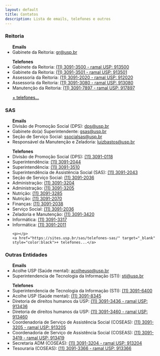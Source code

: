 ```yaml
---
layout: default
title: Contatos
description: Lista de emails, telefones e outros
---
```


<!-- 
Em href="" colocar dentro das aspas o link 
do caminho do arquivo audios.md do respectivo ano
-->

<h3>Reitoria</h3>
<ul>
    <b>Emails</b>
    <li>Gabinete da Reitoria: <a href="mailto:gr@usp.br">gr@usp.br</a></li>
    <p></p>
    <b>Telefones</b>
    <li>Gabinete da Reitoria: <a href="tel:1130913500">(11) 3091-3500 - ramal USP: 913500</a></li>
    <li>Gabinete da Reitoria: <a href="tel:1130913501">(11) 3091-3501 - ramal USP: 913501</a></li>
    <li>Assessoria da Reitoria: <a href="tel:1130912020">(11) 3091-2020 - ramal USP: 912020</a></li>
    <li>Assessoria da Reitoria: <a href="tel:1130913080">(11) 3091-3080 - ramal USP: 913080</a></li>
    <li>Manutenção da Reitoria: <a href="tel:1130917897">(11) 3091-7897 - ramal USP: 917897</a></li>
    <p></p>
    <a href="https://uspdigital.usp.br/telefonia/unidadeTelefoneListar?codigoLocal=8&siglaUnidade=RUSP&nomeUnidade=Reitoria%20da%20Universidade%20de%20S%E3o%20Paulo" target="_blank" style="color:black">+ telefones...</a>
</ul>

<h3>SAS</h3>
<ul>
    <b>Emails</b>
    <li>Divisão de Promoção Social (DPS): <a href="mailto:dps@usp.br">dps@usp.br</a></li>
    <li>Gabinete do(a) Superintendente: <a href="mailto:gsas@usp.br">gsas@usp.br</a></li>
    <li>Seção de Serviço Social: <a href="mailto:ssocialsas@usp.br">ssocialsas@usp.br</a></li>
    <li>Responsável da Manutenção e Zeladoria: <a href="mailto:luizbastos@usp.br">luizbastos@usp.br</a></li>
    <p></p>
    <b>Telefones</b>
    <li>Divisão de Promoção Social (DPS): <a href="tel:+551130910118">(11) 3091-0118</a></li>
    <li>Superintendência: <a href="tel:+551130912044">(11) 3091-2044</a></li>
    <li>Superintendência: <a href="tel:+551130913510">(11) 3091-3510</a></li>
    <li>Superintendência de Assistência Social (SAS): <a href="tel:+551130912043">(11) 3091-2043</a></li>
    <li>Seção de Serviço Social: <a href="tel:+551130912036">(11) 3091-2036</a></li>
    <li>Administração: <a href="tel:+551130913204">(11) 3091-3204</a></li>
    <li>Administração: <a href="tel:+551130913205">(11) 3091-3205</a></li>
    <li>Nutrição: <a href="tel:+551130913285">(11) 3091-3285</a></li>
    <li>Nutrição: <a href="tel:+551130912070">(11) 3091-2070</a></li>
    <li>Finanças: <a href="tel:+551130912038">(11) 3091-2038</a></li>
    <li>Serviço Social: <a href="tel:+551130912036">(11) 3091-2036</a></li>
    <li>Zeladoria e Manutenção: <a href="tel:+551130913420">(11) 3091-3420</a></li>
    <li>Informática: <a href="tel:+551130913317">(11) 3091-3317</a></li>
    <li>Informática: <a href="tel:+551130912011">(11) 3091-2011</a></li>

    <p></p>
    <a href="https://sites.usp.br/sas/telefones-sas/" target="_blank" style="color:black">+ telefones...</a>
</ul>

<h3>Outras Entidades</h3>
<ul>
    <b>Emails</b>
    <li>Acolhe USP (Saúde mental): <a href="mailto:acolheusp@usp.br">acolheusp@usp.br</a></li>
    <li>Superintendencia de Tecnologia da Informação (STI): <a href="mailto:sti@usp.br">sti@usp.br</a></li>
    <p></p>
    <b>Telefones</b>
    <li>Superintendencia de Tecnologia da Informação (STI): <a href="tel:+551130916400">(11) 3091-6400</a></li>
    <li>Acolhe USP (Saúde mental): <a href="tel:+551130918345">(11) 3091-8345</a></li>
    <li>Diretoria de direitos humanos da USP: <a href="tel:+551130913436">(11) 3091-3436 - ramal USP: 913436</a></li>
    <li>Diretoria de direitos humanos da USP: <a href="tel:+551130913460">(11) 3091-3460 - ramal USP: 913460</a></li>
    <li>Coordenadoria de Serviço de Assistência Social (COSEAS): <a href="tel:+551130913205">(11) 3091-3205 - ramal USP: 913205</a></li>
    <li>Coordenadoria de Serviço de Assistência Social (COSEAS): <a href="tel:+551130913419">(11) 3091-3419 - ramal USP: 913419</a></li>
    <li>Secretaria ADM (COSEAS): <a href="tel:+551130913204">(11) 3091-3204 - ramal USP: 913204</a></li>
    <li>Tesouraria (COSEAS): <a href="tel:+551130913366">(11) 3091-3366 - ramal USP: 913366</a></li>

</ul>
